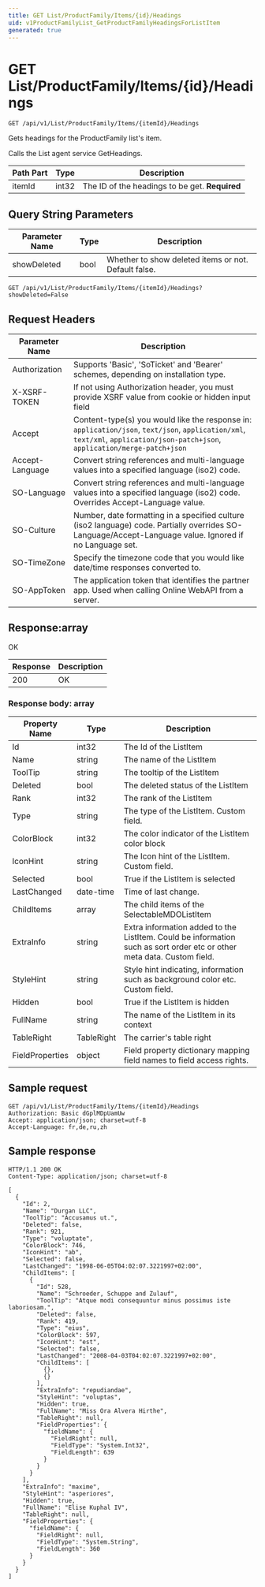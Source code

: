 ```yaml
---
title: GET List/ProductFamily/Items/{id}/Headings
uid: v1ProductFamilyList_GetProductFamilyHeadingsForListItem
generated: true
---
```


# GET List/ProductFamily/Items/{id}/Headings

```http
GET /api/v1/List/ProductFamily/Items/{itemId}/Headings
```

Gets headings for the ProductFamily list's item.


Calls the List agent service GetHeadings.





| Path Part | Type | Description |
|-----------|------|-------------|
| itemId | int32 | The ID of the headings to be get. **Required** |


## Query String Parameters

| Parameter Name | Type |  Description |
|----------------|------|--------------|
| showDeleted | bool |  Whether to show deleted items or not. Default false. |

```http
GET /api/v1/List/ProductFamily/Items/{itemId}/Headings?showDeleted=False
```


## Request Headers

| Parameter Name | Description |
|----------------|-------------|
| Authorization  | Supports 'Basic', 'SoTicket' and 'Bearer' schemes, depending on installation type. |
| X-XSRF-TOKEN   | If not using Authorization header, you must provide XSRF value from cookie or hidden input field |
| Accept         | Content-type(s) you would like the response in: `application/json`, `text/json`, `application/xml`, `text/xml`, `application/json-patch+json`, `application/merge-patch+json` |
| Accept-Language | Convert string references and multi-language values into a specified language (iso2) code. |
| SO-Language | Convert string references and multi-language values into a specified language (iso2) code. Overrides Accept-Language value. |
| SO-Culture | Number, date formatting in a specified culture (iso2 language) code. Partially overrides SO-Language/Accept-Language value. Ignored if no Language set. |
| SO-TimeZone | Specify the timezone code that you would like date/time responses converted to. |
| SO-AppToken | The application token that identifies the partner app. Used when calling Online WebAPI from a server. |


## Response:array

OK

| Response | Description |
|----------------|-------------|
| 200 | OK |

### Response body: array

| Property Name | Type |  Description |
|----------------|------|--------------|
| Id | int32 | The Id of the ListItem |
| Name | string | The name of the ListItem |
| ToolTip | string | The tooltip of the ListItem |
| Deleted | bool | The deleted status of the ListItem |
| Rank | int32 | The rank of the ListItem |
| Type | string | The type of the ListItem. Custom field. |
| ColorBlock | int32 | The color indicator of the ListItem color block |
| IconHint | string | The Icon hint of the ListItem. Custom field. |
| Selected | bool | True if the ListItem is selected |
| LastChanged | date-time | Time of last change. |
| ChildItems | array | The child items of the SelectableMDOListItem |
| ExtraInfo | string | Extra information added to the ListItem. Could be information such as sort order etc or other meta data. Custom field. |
| StyleHint | string | Style hint indicating, information such as background color etc. Custom field. |
| Hidden | bool | True if the ListItem is hidden |
| FullName | string | The name of the ListItem in its context |
| TableRight | TableRight | The carrier's table right |
| FieldProperties | object | Field property dictionary mapping field names to field access rights. |

## Sample request

```http!
GET /api/v1/List/ProductFamily/Items/{itemId}/Headings
Authorization: Basic dGplMDpUamUw
Accept: application/json; charset=utf-8
Accept-Language: fr,de,ru,zh
```

## Sample response

```http_
HTTP/1.1 200 OK
Content-Type: application/json; charset=utf-8

[
  {
    "Id": 2,
    "Name": "Durgan LLC",
    "ToolTip": "Accusamus ut.",
    "Deleted": false,
    "Rank": 921,
    "Type": "voluptate",
    "ColorBlock": 746,
    "IconHint": "ab",
    "Selected": false,
    "LastChanged": "1998-06-05T04:02:07.3221997+02:00",
    "ChildItems": [
      {
        "Id": 528,
        "Name": "Schroeder, Schuppe and Zulauf",
        "ToolTip": "Atque modi consequuntur minus possimus iste laboriosam.",
        "Deleted": false,
        "Rank": 419,
        "Type": "eius",
        "ColorBlock": 597,
        "IconHint": "est",
        "Selected": false,
        "LastChanged": "2008-04-03T04:02:07.3221997+02:00",
        "ChildItems": [
          {},
          {}
        ],
        "ExtraInfo": "repudiandae",
        "StyleHint": "voluptas",
        "Hidden": true,
        "FullName": "Miss Ora Alvera Hirthe",
        "TableRight": null,
        "FieldProperties": {
          "fieldName": {
            "FieldRight": null,
            "FieldType": "System.Int32",
            "FieldLength": 639
          }
        }
      }
    ],
    "ExtraInfo": "maxime",
    "StyleHint": "asperiores",
    "Hidden": true,
    "FullName": "Elise Kuphal IV",
    "TableRight": null,
    "FieldProperties": {
      "fieldName": {
        "FieldRight": null,
        "FieldType": "System.String",
        "FieldLength": 360
      }
    }
  }
]
```